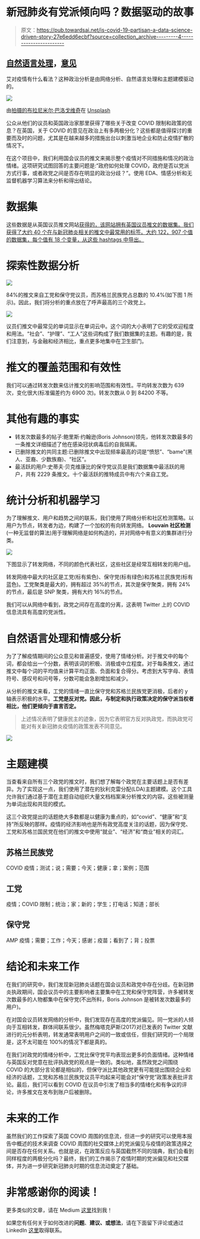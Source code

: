 # 新冠肺炎有党派倾向吗？数据驱动的故事

> 原文：<https://pub.towardsai.net/is-covid-19-partisan-a-data-science-driven-story-27e6edd6ecbf?source=collection_archive---------4----------------------->

## [自然语言处理](https://towardsai.net/p/category/nlp)，[意见](https://towardsai.net/p/category/opinion)

艾对疫情有什么看法？这种政治分析是由网络分析、自然语言处理和主题建模驱动的。

![](img/d0a6866657df7ebc9aec4c69828447be.png)

由[拍摄的布拉尼米尔·巴洛戈维奇](https://unsplash.com/@brandaohh?utm_source=unsplash&utm_medium=referral&utm_content=creditCopyText)在 [Unsplash](https://unsplash.com/s/photos/virus?utm_source=unsplash&utm_medium=referral&utm_content=creditCopyText)

公众从他们的议员和英国政治家那里获得了哪些关于改变 COVID 限制和政策的信息？在英国，关于 COVID 的意见在政治上有多两极分化？这些都是值得探讨的重要而及时的问题，尤其是在越来越多的措施出台以刺激当地企业和防止疫情扩散的情况下。

在这个项目中，我们利用国会议员的推文来揭示整个疫情对不同措施和情况的政治情绪。这项研究试图回答的主要问题是:“政府如何处理 COVID，政府是否以党派方式行事，或者政党之间是否存在明显的政治分歧？”。使用 EDA、情感分析和无监督机器学习算法来分析和得出结论。

# 数据集

这些数据是从英国议员推文网站[获得的，该网站拥有英国议员推文的数据集。我们获得了大约 40 个在与新冠肺炎相关的推文中最常用的标签。大约 122，907 个值的数据集，每个值有 18 个变量，从这些 hashtags 中导出。](https://www.mpsontwitter.co.uk/)

# 探索性数据分析

![](img/1814c1f80eaac31b39a7f17496562181.png)

84%的推文来自工党和保守党议员，而苏格兰民族党占总数的 10.4%(如下图 1 所示)。因此，我们将分析的重点放在了呼声最高的三个政党上。

![](img/7c2b0bb293dd29bbbb4d7aaff5b57a1e.png)

议员们推文中最常见的单词显示在单词云中。这个词的大小表明了它的受欢迎程度和用法。“社会”、“护理”、“工人”这些词构成了我们数据集的主题。有趣的是，我们注意到，与金融和经济相比，重点更多地集中在卫生部门。

# 推文的覆盖范围和有效性

我们可以通过转发次数来估计推文的影响范围和有效性。平均转发次数为 639 次，变化很大(标准偏差约为 6900 次)。转发次数从 0 到 84200 不等。

# 其他有趣的事实

*   转发次数最多的帖子:鲍里斯·约翰逊(Boris Johnson)领先，他转发次数最多的一条推文详细描述了他在感染冠状病毒后的自我隔离。
*   已删除推文的共同主题:已删除推文中出现频率最高的词是“愤怒”、“bame”(黑人、亚裔、少数族裔)、“社区”。
*   最活跃的用户:史蒂夫·贝克维康比的保守党议员是我们数据集中最活跃的用户，共有 2229 条推文。十个最活跃的推特成员中有六个来自工党。

# 统计分析和机器学习

为了理解推文、用户和趋势之间的联系，我们使用了网络分析和社区检测策略。以用户为节点，转发者为边，构建了一个加权的有向转发网络。 **Louvain 社区检测**(一种无监督的算法)用于理解网络是如何构造的，并对网络中有意义的集群进行分类。

![](img/8dafa348df4c2debe254dec2dbe72d46.png)

下图显示了转发网络，不同的颜色代表社区，这些社区是经常互相转发的用户组。

转发网络中最大的社区是工党(标有紫色)、保守党(标有绿色)和苏格兰民族党(标有蓝色)。工党聚类是最大的，拥有超过 35%的节点，其次是保守聚类，拥有 24%的节点，最后是 SNP 聚类，拥有大约 16%的节点。

我们可以从网络中看到，政党之间存在高度的分离，这表明 Twitter 上的 COVID 信息流具有高度的党派性。

# 自然语言处理和情感分析

为了了解疫情期间的公众意见和普遍感受，使用了情绪分析。对于推文中的每个词，都会给出一个分数，表明该词的积极、消极或中立程度。对于每条推文，通过推文中每个词的平均值来计算平均正面、负面和复合得分。考虑到大写字母、表情符号、感叹号和问号等，分数可能会急剧增加和减少。

从分析的推文来看，工党的情绪一直比保守党和苏格兰民族党更消极，后者的 y 轴表示积极的水平。**工党是反对党。因此，与制定和执行政策决定的保守派当权者相比，他们更倾向于直言否定。**

> 上述情况表明了健康民主的迹象，因为它表明官方反对执政党，而执政党可能对有关新冠肺炎疫情的政策发表不同意见。

![](img/44d38bc4fb0202e3e95bf68d18fce9d4.png)

# 主题建模

当查看来自所有三个政党的推文时，我们想了解每个政党在主要话题上是否有差异。为了实现这一点，我们使用了潜在的狄利克雷分配(LDA)主题建模。这个工具允许我们通过基于潜在主题自动组织大量文档档案来分析推文的内容。这些被测量为单词出现和共现的模式。

这三个政党提出的话题绝大多数都是以健康为重点的，如“covid”、“健康”和“支持”所反映的那样。疫情的经济影响也是所有政党高度关注的话题，因为保守党、工党和苏格兰国民党在他们的推文中使用“就业”、“经济”和“商业”相关的词汇。

## 苏格兰民族党

COVID 疫情；测试；说；需要；今天；健康；拿；案例；范围

## 工党

疫情；COVID 限制；统治；家；新的；学生；打电话；知道；部长

## 保守党

AMP 疫情；需要；工作；今天；感谢；疫苗；看到了；背；投票

# 结论和未来工作

在我们的研究中，我们发现新冠肺炎话题在国会议员和政党中存在分歧。在新冠肺炎执政期间，国会议员中的主要影响者主要集中在工党和保守党阵营，许多被转发次数最多的人物都集中在保守党(不出所料，Boris Johnson 是被转发次数最多的用户)。

在对国会议员转发网络的分析中，我们发现存在高度的党派偏见。同一党派的人倾向于互相转发，群体间联系很少。虽然梅塔克萨斯(2017)对已发表的 Twitter 文献进行的元分析表明，转发通常表明用户之间的一致或信任，但我们研究的一个局限是，这不太可能在 100%的情况下都是真的。

在我们对政党的情绪分析中，工党比保守党平均表现出更多的负面情绪。这种情绪与英国反对党意在批评执政党的观点是一致的。类似地，虽然政党之间围绕 COVID 的大部分言论都是相似的，但保守派比其他政党更有可能提出围绕企业和经济的话题，工党和苏格兰民族党议员平均起来可能会对“保守党”政策发表批评言论。最后，我们可以看到 COVID 在议员中引发了相当多的情绪化和有争议的评论，许多推文在发布到账户后被删除。

# 未来的工作

虽然我们的工作探索了英国 COVID 周围的信息流，但进一步的研究可以使用本报告中概述的技术来调查 COVID 周围的社交媒体上的党派偏见与疫情的政策选择之间是否存在任何关系。也就是说，在政策反应与英国截然不同的瑞典，我们会看到同样程度的两极分化吗？最终，我们的工作揭示了疫情时期的党派偏见和社交媒体，并为进一步研究新冠肺炎时期的信息流动奠定了基础。

# 非常感谢你的阅读！

更多类似的文章，请在 Medium [这里](https://towardsdatascience.com/medium.com/@alejandra.vlerick)找到我！

如果您有任何关于如何改进的**问题**、**建议、**或**想法**，请在下面留下评论或通过 LinkedIn [这里](https://www.linkedin.com/in/alejandra-g-283595b8)取得联系。